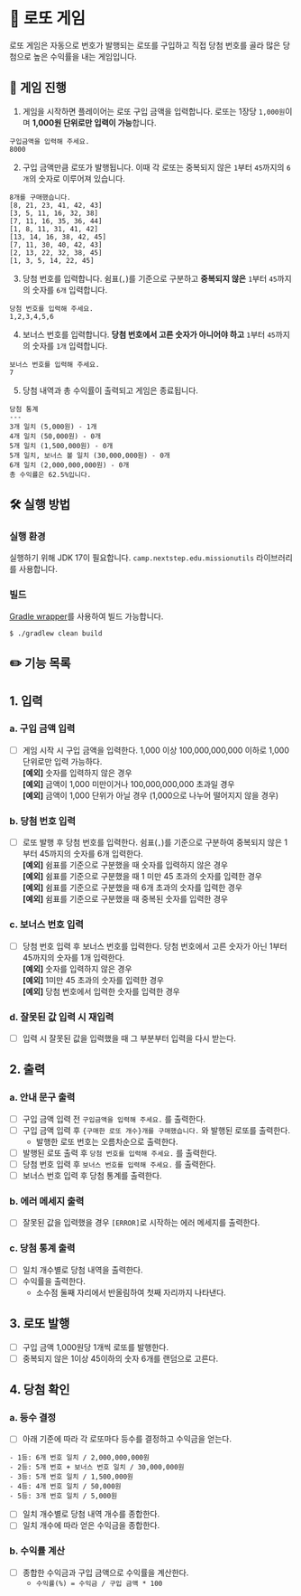 # 🎰 로또 게임

로또 게임은 자동으로 번호가 발행되는 로또를 구입하고 직접 당첨 번호를 골라 많은 당첨으로 높은 수익률을 내는 게임입니다.

## 📝 게임 진행

1. 게임을 시작하면 플레이어는 로또 구입 금액을 입력합니다. 로또는 1장당 `1,000원`이며 **1,000원 단위로만 입력이 가능**합니다.

```
구입금액을 입력해 주세요.
8000
```

2. 구입 금액만큼 로또가 발행됩니다. 이때 각 로또는 중복되지 않은 `1`부터 `45`까지의 `6개`의 숫자로 이루어져 있습니다.

```
8개를 구매했습니다.
[8, 21, 23, 41, 42, 43] 
[3, 5, 11, 16, 32, 38] 
[7, 11, 16, 35, 36, 44] 
[1, 8, 11, 31, 41, 42] 
[13, 14, 16, 38, 42, 45] 
[7, 11, 30, 40, 42, 43] 
[2, 13, 22, 32, 38, 45] 
[1, 3, 5, 14, 22, 45]
```

3. 당첨 번호를 입력합니다. 쉼표(`,`)를 기준으로 구분하고 **중복되지 않은** `1`부터 `45`까지의 숫자를 `6개` 입력합니다.

```
당첨 번호를 입력해 주세요.
1,2,3,4,5,6
```

4. 보너스 번호를 입력합니다. **당첨 번호에서 고른 숫자가 아니어야 하고** `1`부터 `45`까지의 숫자를 `1개` 입력합니다.

```
보너스 번호를 입력해 주세요.
7
```

5. 당첨 내역과 총 수익률이 출력되고 게임은 종료됩니다.

```
당첨 통계
---
3개 일치 (5,000원) - 1개
4개 일치 (50,000원) - 0개
5개 일치 (1,500,000원) - 0개
5개 일치, 보너스 볼 일치 (30,000,000원) - 0개
6개 일치 (2,000,000,000원) - 0개
총 수익률은 62.5%입니다.
```

## 🛠 실행 방법

### 실행 환경

실행하기 위해 JDK 17이 필요합니다.
`camp.nextstep.edu.missionutils` 라이브러리를 사용합니다.

### 빌드

[Gradle wrapper](https://docs.gradle.org/current/userguide/gradle_wrapper.html)를 사용하여 빌드 가능합니다.

```
$ ./gradlew clean build
```

## ✏️ 기능 목록

## 1. 입력

### a. 구입 금액 입력

-[ ] 게임 시작 시 구입 금액을 입력한다. 1,000 이상 100,000,000,000 이하로 1,000 단위로만 입력 가능하다.  
 **[예외]** 숫자를 입력하지 않은 경우  
 **[예외]** 금액이 1,000 미만이거나 100,000,000,000 초과일 경우  
 **[예외]** 금액이 1,000 단위가 아닐 경우 (1,000으로 나누어 떨어지지 않을 경우)

### b. 당첨 번호 입력

-[ ] 로또 발행 후 당첨 번호를 입력한다. 쉼표(`,`)를 기준으로 구분하여 중복되지 않은 1부터 45까지의 숫자를 6개 입력한다.  
 **[예외]** 쉼표를 기준으로 구분했을 때 숫자를 입력하지 않은 경우  
 **[예외]** 쉼표를 기준으로 구분했을 때 1 미만 45 초과의 숫자를 입력한 경우  
 **[예외]** 쉼표를 기준으로 구분했을 때 6개 초과의 숫자를 입력한 경우  
 **[예외]** 쉼표를 기준으로 구분했을 때 중복된 숫자를 입력한 경우

### c. 보너스 번호 입력

-[ ] 당첨 번호 입력 후 보너스 번호를 입력한다. 당첨 번호에서 고른 숫자가 아닌 1부터 45까지의 숫자를 1개 입력한다.  
 **[예외]** 숫자를 입력하지 않은 경우  
 **[예외]** 1미만 45 초과의 숫자를 입력한 경우  
 **[예외]** 당첨 번호에서 입력한 숫자를 입력한 경우

### d. 잘못된 값 입력 시 재입력

-[ ] 입력 시 잘못된 값을 입력했을 때 그 부분부터 입력을 다시 받는다.

## 2. 출력

### a. 안내 문구 출력

-[ ] 구입 금액 입력 전 `구입금액을 입력해 주세요.` 를 출력한다.
-[ ] 구입 금액 입력 후 `{구매한 로또 개수}개를 구매했습니다.` 와 발행된 로또를 출력한다.
    - 발행한 로또 번호는 오름차순으로 출력한다.
-[ ] 발행된 로또 출력 후 `당첨 번호를 입력해 주세요.` 를 출력한다.
-[ ] 당첨 번호 입력 후 `보너스 번호를 입력해 주세요.` 를 출력한다.
-[ ] 보너스 번호 입력 후 당첨 통계를 출력한다.

### b. 에러 메세지 출력

-[ ] 잘못된 값을 입력했을 경우 `[ERROR]`로 시작하는 에러 메세지를 출력한다.

### c. 당첨 통계 출력

-[ ] 일치 개수별로 당첨 내역을 출력한다.
-[ ] 수익률을 출력한다.
    - 소수점 둘째 자리에서 반올림하여 첫째 자리까지 나타낸다.

## 3. 로또 발행

-[ ] 구입 금액 1,000원당 1개씩 로또를 발행한다.
-[ ] 중복되지 않은 1이상 45이하의 숫자 6개를 랜덤으로 고른다.

## 4. 당첨 확인

### a. 등수 결정

-[ ] 아래 기준에 따라 각 로또마다 등수를 결정하고 수익금을 얻는다.

```
- 1등: 6개 번호 일치 / 2,000,000,000원
- 2등: 5개 번호 + 보너스 번호 일치 / 30,000,000원
- 3등: 5개 번호 일치 / 1,500,000원
- 4등: 4개 번호 일치 / 50,000원
- 5등: 3개 번호 일치 / 5,000원
```

-[ ] 일치 개수별로 당첨 내역 개수를 종합한다.
-[ ] 일치 개수에 따라 얻은 수익금을 종합한다.

### b. 수익률 계산

-[ ] 종합한 수익금과 구입 금액으로 수익률을 계산한다.
    - `수익률(%) = 수익금 / 구입 금액 * 100`
